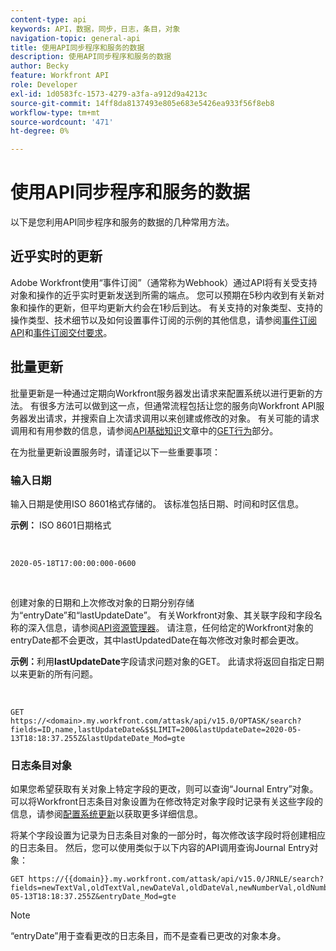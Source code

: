 ```yaml
---
content-type: api
keywords: API，数据，同步，日志，条目，对象
navigation-topic: general-api
title: 使用API同步程序和服务的数据
description: 使用API同步程序和服务的数据
author: Becky
feature: Workfront API
role: Developer
exl-id: 1d0583fc-1573-4279-a3fa-a912d9a4213c
source-git-commit: 14ff8da8137493e805e683e5426ea933f56f8eb8
workflow-type: tm+mt
source-wordcount: '471'
ht-degree: 0%

---
```



# 使用API同步程序和服务的数据

以下是您利用API同步程序和服务的数据的几种常用方法。

## 近乎实时的更新

Adobe Workfront使用“事件订阅”（通常称为Webhook）通过API将有关受支持对象和操作的近乎实时更新发送到所需的端点。 您可以预期在5秒内收到有关新对象和操作的更新，但平均更新大约会在1秒后到达。 有关支持的对象类型、支持的操作类型、技术细节以及如何设置事件订阅的示例的其他信息，请参阅[事件订阅API](../../wf-api/general/event-subs-api.md)和[事件订阅交付要求](../../wf-api/general/setup-event-sub-endpoint.md)。

## 批量更新

批量更新是一种通过定期向Workfront服务器发出请求来配置系统以进行更新的方法。 有很多方法可以做到这一点，但通常流程包括让您的服务向Workfront API服务器发出请求，并搜索自上次请求调用以来创建或修改的对象。 有关可能的请求调用和有用参数的信息，请参阅[API基础知识](../../wf-api/general/api-basics.md)文章中的[GET行为](../../wf-api/general/api-basics.md#get-behavior)部分。

在为批量更新设置服务时，请谨记以下一些重要事项：

### 输入日期

输入日期是使用ISO 8601格式存储的。 该标准包括日期、时间和时区信息。

**示例：** ISO 8601日期格式

<!-- [Copy](javascript:void(0);) -->
 
<pre><code>2020-05-18T17:00:00:000-0600</code></pre> 

创建对象的日期和上次修改对象的日期分别存储为“entryDate”和“lastUpdateDate”。 有关Workfront对象、其关联字段和字段名称的深入信息，请参阅[API资源管理器](../../wf-api/general/api-explorer.md)。 请注意，任何给定的Workfront对象的entryDate都不会更改，其中lastUpdatedDate在每次修改对象时都会更改。

**示例：**&#x200B;利用&#x200B;**lastUpdateDate**&#x200B;字段请求问题对象的GET。 此请求将返回自指定日期以来更新的所有问题。

<!-- [Copy](javascript:void(0);) -->
 

```
GET
https://<domain>.my.workfront.com/attask/api/v15.0/OPTASK/search?fields=ID,name,lastUpdateDate&$$LIMIT=200&lastUpdateDate=2020-05-13T18:18:37.255Z&lastUpdateDate_Mod=gte
```

### 日志条目对象

如果您希望获取有关对象上特定字段的更改，则可以查询“Journal Entry”对象。 可以将Workfront日志条目对象设置为在修改特定对象字段时记录有关这些字段的信息，请参阅[配置系统更新](../../administration-and-setup/set-up-workfront/system-tracked-update-feeds/configure-system-updates.md)以获取更多详细信息。

将某个字段设置为记录为日志条目对象的一部分时，每次修改该字段时将创建相应的日志条目。 然后，您可以使用类似于以下内容的API调用查询Journal Entry对象：

<!-- [Copy](javascript:void(0);) -->

<pre><code>GET https://&#123;&#123;domain&#125;&#125;.my.workfront.com/attask/api/v15.0/JRNLE/search?fields=newTextVal,oldTextVal,newDateVal,oldDateVal,newNumberVal,oldNumberVal,entryDate,objObjCode,objID,fieldName&fieldName=name&objObjCode=OPTASK&entryDate=2020-05-13T18:18:37.255Z&entryDate_Mod=gte</code></pre>

>[!NOTE]
>
>“entryDate”用于查看更改的日志条目，而不是查看已更改的对象本身。
